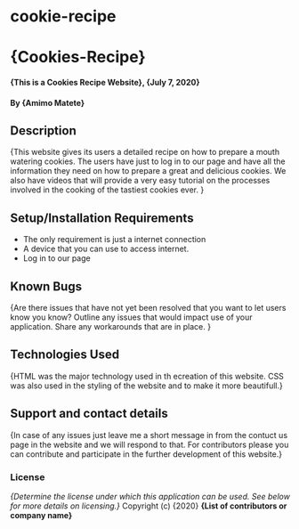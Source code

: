 # cookie-recipe
# {Cookies-Recipe}
#### {This is a Cookies Recipe Website}, {July 7, 2020}
#### By **{Amimo Matete}**
## Description
{This website gives its users a detailed recipe on how to prepare a mouth watering cookies. The users have just to log in to our page and have all the information they need on how to prepare a great and delicious cookies. We also have videos that will provide a very easy tutorial on the processes involved in the cooking of the tastiest cookies ever. }
## Setup/Installation Requirements
* The only requirement is just a internet connection
* A device that you can use to access internet.
* Log in to our page
## Known Bugs
{Are there issues that have not yet been resolved that you want to let users know you know? Outline any issues that would impact use of your application. Share any workarounds that are in place. }
## Technologies Used
{HTML was the major technology used in th ecreation of this website.
CSS was also used in the styling of the website and to make it more beautifull.}
## Support and contact details
{In case of any issues just leave me a short message in from the contuct us page in the website and we will respond to that.
For contributors please you can contribute and participate in the further development of this website.}
### License
*{Determine the license under which this application can be used.  See below for more details on licensing.}*
Copyright (c) {2020} **{List of contributors or company name}**
